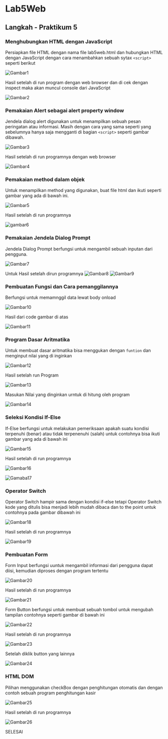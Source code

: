 # Lab5Web
## Langkah - Praktikum 5
### Menghubungkan HTML dengan JavaScript
Persiapkan file HTML dengan nama file lab5web.html dan hubungkan HTML dengan JavaScript dengan cara menambahkan sebuah sytax `<script>` seperti berikut
<p>

![Gambar1](/screenshot/ss1.png)<p>
Hasil setelah di run program dengan web browser dan di cek dengan inspect maka akan muncul console dari JavaScript

![Gambar2](/screenshot/ss2.png)
<p>

###  Pemakaian Alert sebagai alert property window
Jendela dialog alert digunakan untuk menampilkan sebuah pesan peringatan atau informasi. Masih dengan cara yang sama seperti yang sebelumnya hanya saja mengganti di bagian `<script>` seperti gambar dibawah.<p>

![Gambar3](/screenshot/ss3.png)<p>
Hasil setelah di run programnya dengan web browser<p>

![Gambar4](/screenshot/ss4.png)<p>

### Pemakaian method dalam objek
Untuk menampilkan method yang digunakan, buat file html dan ikuti seperti gambar yang ada di bawah ini.<p>

![Gambar5](/screenshot/ss5.1.png)<p>
Hasil setelah di run programnya<p>

![gambar6](/screenshot/ss5.png)

### Pemakaian Jendela Dialog Prompt
Jendela Dialog Prompt berfungsi untuk mengambil sebuah inputan dari pengguna.<p>

![Gambar7](/screenshot/ss6.png)<p>
Untuk Hasil setelah dirun programnya
![Gambar8](/screenshot/ss7.png)
![Gambar9](/screenshot/ss8.png)

### Pembuatan Fungsi dan Cara pemanggilannya
Berfungsi untuk memamnggil data lewat body onload<p>
![Gambar10](/screenshot/ss9.png)<p>
Hasil dari code gambar di atas<p>
![Gambar11](/screenshot/ss10.png)<p>

### Program Dasar Aritmatika
Untuk membuat dasar aritmatika bisa menggukan dengan `funtion` dan menginput nilai yang di inginkan<p>
![Gambar12](/screenshot/ss11.png)<p>
Hasil setelah run Program<p>
![Gambar13](/screenshot/ss12.png)<p>
Masukan Nilai yang dinginkan urntuk di hitung oleh program<p>
![Gambar14](/screenshot/ss13.png)<p>

### Seleksi Kondisi If-Else
If-Else berfungsi untuk melakukan pemeriksaan apakah suatu kondisi terpenuhi (benar) atau tidak terpenenuhi (salah) untuk contohnya bisa ikuti gambar yang ada di bawah ini<p>
![Gambar15](/screenshot/ss14.png)<p>
Hasil setelah di run programnya<p>
![Gambar16](/screenshot/ss15.png)<p>
![Gamaba17](/screenshot/ss16.png)<p>

### Operator Switch
Operator Switch hampir sama dengan kondisi if-else tetapi Operator Switch kode yang ditulis bisa menjadi lebih mudah dibaca dan to the point untuk contohnya pada gambar dibawah ini<p> 
![Gambar18](/screenshot/ss17.png)<p>
Hasil setelah di run programnya<p>
![Gambar19](/screenshot/ss18.png)<p>

### Pembuatan Form
Form Input berfungsi uuntuk mengambil informasi dari pengguna dapat diisi, kemudian diproses dengan program tertentu<p>
![Gambar20](/screenshot/ss19.png)<p>
Hasil setelah di run programnya<p>
![Gambar21](/screenshot/ss20.png)<p>
<p>
Form Button berfungsi untuk membuat sebuah tombol untuk mengubah tampilan contohnya seperti gambar di bawah ini<p>

![Gambar22](/screenshot/ss21.png)<p>
Hasil setelah di run programnya<p>
![Gambar23](/screenshot/ss22.png)<p>
Setelah diklik button yang lainnya<p>
![Gambar24](/screenshot/ss23.png)<p>

### HTML DOM
Pilihan menggunakan checkBox dengan penghitungan otomatis dan dengan contoh sebuah program penghitungan kasir<p>
![Gambar25](/screenshot/ss24.png)<p>
Hasil setelah di run programnya<p>
![Gambar26](/screenshot/ss25.png)


SELESAI